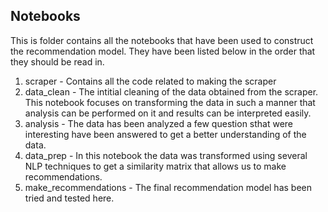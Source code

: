 ## Notebooks

This is folder contains all the notebooks that have been used to construct the recommendation model. They have been listed below in the order that they should be read in.

1. scraper - Contains all the code related to making the scraper
2. data_clean - The intitial cleaning of the data obtained from the scraper. This notebook focuses on transforming the data in such a manner that analysis can be performed on it and results can be interpreted easily.
3. analysis - The data has been analyzed a few question sthat were interesting have been answered to get a better understanding of the data.
4. data_prep - In this notebook the data was transformed using several NLP techniques to get a similarity matrix that allows us to make recommendations.
5. make_recommendations - The final recommendation model has been tried and tested here.
